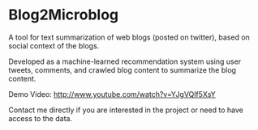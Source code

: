 Blog2Microblog
==============

A tool for text summarization of web blogs (posted on twitter), based on social context of the blogs.

Developed as a machine-learned recommendation system using user tweets, comments, and
crawled blog content to summarize the blog content.

Demo Video: http://www.youtube.com/watch?v=YJgVQlf5XsY

Contact me directly if you are interested in the project or need to have access to the data.
